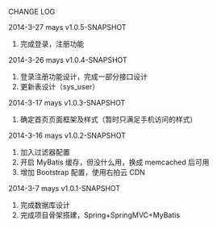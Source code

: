 CHANGE LOG

2014-3-27 mays v1.0.5-SNAPSHOT
1. 完成登录，注册功能

2014-3-26 mays v1.0.4-SNAPSHOT
1. 登录注册功能设计，完成一部分接口设计
2. 更新表设计（sys_user）

2014-3-17 mays v1.0.3-SNAPSHOT
1. 确定首页页面框架及样式（暂时只满足手机访问的样式）

2014-3-16 mays v1.0.2-SNAPSHOT
1. 加入过滤器配置
2. 开启 MyBatis 缓存，但没什么用，换成 memcached 后可用
3. 增加 Bootstrap 配置，使用右拍云 CDN

2014-3-7 mays v1.0.1-SNAPSHOT
1. 完成数据库设计
2. 完成项目骨架搭建，Spring+SpringMVC+MyBatis